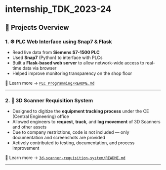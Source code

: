 # internship_TDK_2023-24

## 🔧 Projects Overview

### 1. ⚙️ **PLC Web Interface using Snap7 & Flask**
- Read live data from **Siemens S7-1500 PLC**
- Used **Snap7** (Python) to interface with PLCs
- Built a **Flask-based web server** to allow network-wide access to real-time data via browser
- Helped improve monitoring transparency on the shop floor

📍 Learn more → [`PLC Programming/README.md`](./PLC-Programming\README.md)

---

### 2. 🧾 **3D Scanner Requisition System**
- Designed to digitize the **equipment tracking process** under the CE (Central Engineering) office
- Allowed engineers to **request**, **track**, and **log movement** of 3D Scanners and other assets
- Due to company restrictions, code is not included — only documentation and screenshots are provided
- Actively contributed to testing, documentation, and process improvement

📍 Learn more → [`3d-scanner-requisition-system/README.md`](./3D-Scanner-Requisition-System\README.md)

---
